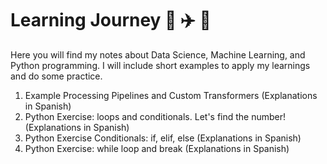 # Learning Journey 🚂 ✈️ 🚀
Here you will find my notes about Data Science, Machine Learning, and Python programming. I will include short examples to apply my learnings and do some practice.
1. Example Processing Pipelines and Custom Transformers (Explanations in Spanish)
2. Python Exercise: loops and conditionals. Let's find the number! (Explanations in Spanish)
3. Python Exercise Conditionals: if, elif, else (Explanations in Spanish)
4. Python Exercise: while loop and break (Explanations in Spanish)
